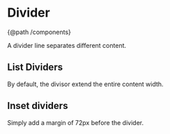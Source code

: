 # Divider
{@path /components}

A divider line separates different content.

<h2 [lyTyp]="'display1'" gutter>List Dividers</h2>
<p>
  By default, the divisor extend the entire content width.
</p>
<demo-view path="docs/components/divider-demo/list-dividers">
  <aui-list-dividers></aui-list-dividers>
</demo-view>

<h2 [lyTyp]="'display1'" gutter>Inset dividers</h2>
<p>
  Simply add a margin of 72px before the divider.
</p>
<demo-view path="docs/components/divider-demo/inset-dividers">
  <aui-inset-dividers></aui-inset-dividers>
</demo-view>
